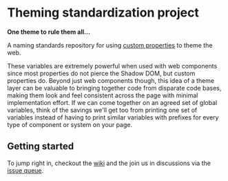# Theming standardization project
__One theme to rule them all...__

A naming standards repository for using [custom properties](https://www.w3.org/TR/css-variables-1/) to theme the web.

These variables are extremely powerful when used with web components since most properties do not pierce the Shadow DOM, but custom properties do. Beyond just web components though, this idea of a theme layer can be valuable to bringing together code from disparate code bases, making them look and feel consistent across the page with minimal implementation effort.  If we can come together on an agreed set of global variables, think of the savings we'll get too from printing one set of variables instead of having to print similar variables with prefixes for every type of component or system on your page.

## Getting started
To jump right in, checkout the [wiki](https://github.com/castastrophe/wc-theming-standards/wiki) and the join us in discussions via the [issue queue](https://github.com/castastrophe/wc-theming-standards/issues).
